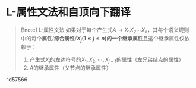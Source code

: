 # L-属性文法和自顶向下翻译
> [!note] L-属性文法
> 如果对于每个产生式$A\rightarrow X_1X_2\cdots X_n$，其每个语义规则中的每个**属性**/**综合属性**/**$X_j(1\le j \le n)$的一个继承属性**且这个继承属性仅依赖于：
> 1. 产生式$X_j$的左边符号的$X_1, X_2, \cdots, X_{j-1}$的属性（左兄弟结点的属性）
> 2. $A$的继承属性（父节点的继承属性）

^d57566
